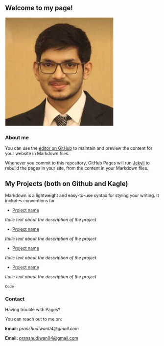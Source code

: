 ## Welcome to my page!

![Image](https://github.com/pranshudiwan/pranshudiwan.github.io/blob/master/tcs.JPG)

### About me

You can use the [editor on GitHub](https://github.com/pranshudiwan/pranshudiwan.github.io/edit/master/README.md) to maintain and preview the content for your website in Markdown files.

Whenever you commit to this repository, GitHub Pages will run [Jekyll](https://jekyllrb.com/) to rebuild the pages in your site, from the content in your Markdown files.

## My Projects (both on Github and Kagle)

Markdown is a lightweight and easy-to-use syntax for styling your writing. It includes conventions for

- [Project name](https://google.com)

 _Italic text about the description of the project_ 
 
 - [Project name](https://google.com)
 
 _Italic text about the description of the project_ 
 
 - [Project name](https://google.com)
 
 _Italic text about the description of the project_ 
 
 - [Project name](https://google.com)
 
 _Italic text about the description of the project_ 

`Code`

### Contact

Having trouble with Pages? 

You can reach out to me on:

**Email:** _pranshudiwan04@gmail.com_

**Email:** pranshudiwan04@gmail.com


